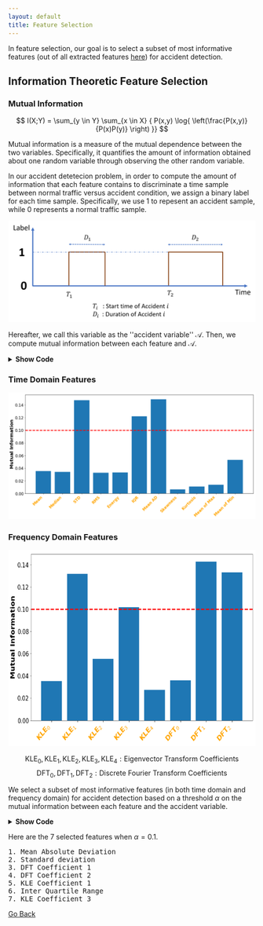 ```yaml
---
layout: default
title: Feature Selection
---
```


In feature selection, our goal is to select a subset of most informative features (out of all extracted features [here](./feat_extract.html)) for accident detection. 

## Information Theoretic Feature Selection

### Mutual Information

$$ I(X;Y) = \sum_{y \in Y} \sum_{x \in X}  { P(x,y) \log{ \left(\frac{P(x,y)}{P(x)P(y)} \right) }} $$

Mutual information is a measure of the mutual dependence between the two variables. Specifically, it quantifies the amount of information obtained about one random variable through observing the other random variable. 

In our accident detetecion problem, in order to compute the amount of information that each feature contains to discriminate a time sample between normal traffic versus accident condition, we assign a binary label for each time sample. Specifically, we use $1$ to repesent an accident sample, while $0$ represents a normal traffic sample. 

![labels](../images/labels.png)

Hereafter, we call this variable as the ''accident variable'' $\mathcal{A}$. Then, we compute mutual information between each feature and $\mathcal{A}$. 

<details> <summary> <b> Show Code </b> </summary>
  
```python
from sklearn.metrics import adjusted_mutual_info_score

def quantize_fspace(feat,bins): 
    """
    Quantize feature array
    Args:
        feat: feature array
        bins: quantization levels
    Return: 
        q_feat: quantized feature array
    """ 
    min_r = np.floor(min(feat))
    max_r = np.ceil(max(feat))
    Edges = np.linspace(min_r, max_r, num=bins+1)
    q_feat = np.digitize(feat,bins=Edges)       
    return q_feat


def mutual_info(feat,label,bins):
    """
    Compute mutual information with accident variable
    Args:
        feat: feature array
        label: accident variable
        bins:  
    Return: 
        mi = mutual information
    """ 
    q_feat = quantize_fspace(feat,bins) #quantize the feature array
    mi = adjusted_mutual_info_score(q_feat,label)
    return mi
    
```
</details>

### Time Domain Features

![MI_time](../images/mi_time.png)

### Frequency Domain Features

<p align="center"> <img src="../images/mi_freq.png" height="400" width="700"> </p>

$$\text{KLE}_0, \text{KLE}_1, \text{KLE}_2, \text{KLE}_3, \text{KLE}_4 : \text{Eigenvector Transform Coefficients} $$
$$\text{DFT}_0, \text{DFT}_1, \text{DFT}_2 : \text{Discrete Fourier Transform Coefficients} $$

We select a subset of most informative features (in both time domain and frequency domain) for accident detection based on a threshold $\alpha$ on the mutual information between each feature and the accident variable.

<details> <summary> <b> Show Code </b> </summary>
  
```python
def mi_bar_plot(mi,feat_name):  
    """
    Bar plot of mutual information between features and accident variable
    Args:
        mi: mutual information array
        feat_name: feature names
    Return: 
        None: plot and save a bar plot of mutual information array
    """    
    fig = plt.figure(figsize=(18,8))
    plt.bar(range(len(mi)),mi)    
    plt.xticks(range(11),feat_name, color='orange', rotation=45, fontweight='bold',
                               fontsize='17', horizontalalignment='right')
    
    #plot threshold at 0.1
    plt.axhline(y=0.1,color='r',linestyle='--',linewidth=3,label = '')
    
    #stylish adjustments
    plt.rcParams['xtick.labelsize'] = 17
    plt.rcParams['ytick.labelsize'] = 17
    plt.ylabel('Mutual Information',fontweight='bold',fontsize=20)
    
    #save the figure as .png
    plt.savefig('Figures/mi.png', format='png',bbox_inches='tight')

#time domain features bar plot 
feature_name =['Mean','Median','STD','RMS','Energy','IQR','Mean AD','Skewness',
                   'Kurtosis','Mean of Max','Mean of Min']
mi_bar_plot(mi_time,feat_name)

#frequency domain features bar plot 
feature_name =['KLE$_0$','KLE$_1$','KLE$_2$','KLE$_3$','KLE$_4$','DFT$_0$'
                                   ,'DFT$_1$','DFT$_2$']
mi_bar_plot(mi_freq,feat_name)

```
</details>

Here are the 7 selected features when  $\alpha =0.1$.

<pre>
1. Mean Absolute Deviation                                                    
2. Standard deviation               
3. DFT Coefficient 1                 
4. DFT Coefficient 2
5. KLE Coefficient 1
6. Inter Quartile Range
7. KLE Coefficient 3
</pre>

[Go Back](../)
